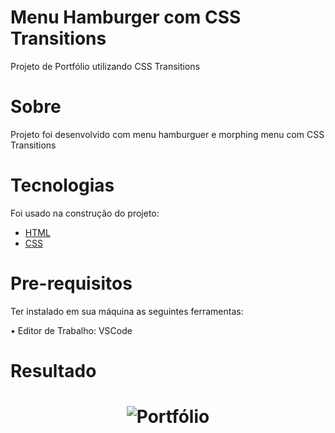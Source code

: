 <h1>Menu Hamburger com CSS Transitions</h1>

<p>Projeto de Portfólio utilizando CSS Transitions</p>


# Sobre
<p>Projeto foi desenvolvido com menu hamburguer e morphing menu com CSS Transitions </p>

# Tecnologias
<p>Foi usado na construção do projeto:

- [HTML](https://www.w3schools.com/html/)
- [CSS](https://www.w3schools.com/css/)


</p>

# Pre-requisitos
<p>Ter instalado em sua máquina as seguintes ferramentas:

•  Editor de Trabalho: VSCode

</p>

# Resultado

<h1 align="center">
  <img alt="Portfólio" title="#Portfólio" src="./vid.gif" />
</h1>

